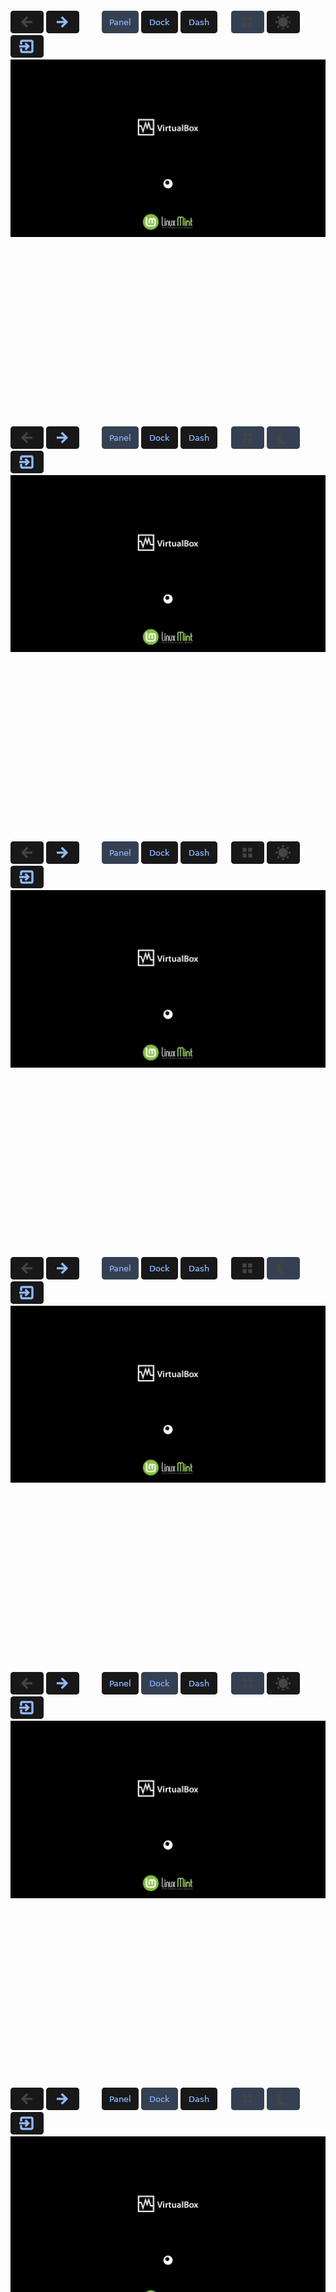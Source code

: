 <br><br><br><br><br><br><br><br><br><br><br><br><br><br><br><br>

<span id="1wsl">
  <a href="https://github.com/pl453s/linux-mint-gnome/blob/main/tour/test.md#1wsl"><img src="../btn/button_back_inactive.png"></a>
  <a href="https://github.com/pl453s/linux-mint-gnome/blob/main/tour/test.md#2wsl"><img src="../btn/button_next.png"></a>
  &emsp;&emsp;
  <a href="https://github.com/pl453s/linux-mint-gnome/blob/main/tour/test.md#1wsl"><img src="../btn/button_panel_on.png"></a>
  <a href="https://github.com/pl453s/linux-mint-gnome/blob/main/tour/test.md#1wsl"><img src="../btn/button_dock_off.png"></a>
  <a href="https://github.com/pl453s/linux-mint-gnome/blob/main/tour/test.md#1wsl"><img src="../btn/button_dash_off.png"></a>
  &emsp;
  <a href="https://github.com/pl453s/linux-mint-gnome/blob/main/tour/test.md#1wsl"><img src="../btn/button_icons_on_inactive.png"></a>
  <a href="https://github.com/pl453s/linux-mint-gnome/blob/main/tour/test.md#1wsl"><img src="../btn/button_dark_off_inactive.png"></a>
  &emsp;&emsp;
  <a href="https://github.com/pl453s/linux-mint-gnome"><img src="../btn/button_exit.png"></a>
  <img src="../img/1.png">
</span>

<br><br><br><br><br><br><br><br><br><br><br><br><br><br><br><br>

<span id="1wsd">
  <a href="https://github.com/pl453s/linux-mint-gnome/blob/main/tour/test.md#1wsd"><img src="../btn/button_back_inactive.png"></a>
  <a href="https://github.com/pl453s/linux-mint-gnome/blob/main/tour/test.md#2wsd"><img src="../btn/button_next.png"></a>
  &emsp;&emsp;
  <a href="https://github.com/pl453s/linux-mint-gnome/blob/main/tour/test.md#1wsd"><img src="../btn/button_panel_on.png"></a>
  <a href="https://github.com/pl453s/linux-mint-gnome/blob/main/tour/test.md#1wsd"><img src="../btn/button_dock_off.png"></a>
  <a href="https://github.com/pl453s/linux-mint-gnome/blob/main/tour/test.md#1wsd"><img src="../btn/button_dash_off.png"></a>
  &emsp;
  <a href="https://github.com/pl453s/linux-mint-gnome/blob/main/tour/test.md#1wsd"><img src="../btn/button_icons_on_inactive.png"></a>
  <a href="https://github.com/pl453s/linux-mint-gnome/blob/main/tour/test.md#1wsd"><img src="../btn/button_dark_on_inactive.png"></a>
  &emsp;&emsp;
  <a href="https://github.com/pl453s/linux-mint-gnome"><img src="../btn/button_exit.png"></a>
  <img src="../img/1.png">
</span>

<br><br><br><br><br><br><br><br><br><br><br><br><br><br><br><br>

<span id="1whl">
  <a href="https://github.com/pl453s/linux-mint-gnome/blob/main/tour/test.md#1whl"><img src="../btn/button_back_inactive.png"></a>
  <a href="https://github.com/pl453s/linux-mint-gnome/blob/main/tour/test.md#2whl"><img src="../btn/button_next.png"></a>
  &emsp;&emsp;
  <a href="https://github.com/pl453s/linux-mint-gnome/blob/main/tour/test.md#1whl"><img src="../btn/button_panel_on.png"></a>
  <a href="https://github.com/pl453s/linux-mint-gnome/blob/main/tour/test.md#1whl"><img src="../btn/button_dock_off.png"></a>
  <a href="https://github.com/pl453s/linux-mint-gnome/blob/main/tour/test.md#1whl"><img src="../btn/button_dash_off.png"></a>
  &emsp;
  <a href="https://github.com/pl453s/linux-mint-gnome/blob/main/tour/test.md#1whl"><img src="../btn/button_icons_off_inactive.png"></a>
  <a href="https://github.com/pl453s/linux-mint-gnome/blob/main/tour/test.md#1whl"><img src="../btn/button_dark_off_inactive.png"></a>
  &emsp;&emsp;
  <a href="https://github.com/pl453s/linux-mint-gnome"><img src="../btn/button_exit.png"></a>
  <img src="../img/1.png">
</span>

<br><br><br><br><br><br><br><br><br><br><br><br><br><br><br><br>

<span id="1whd">
  <a href="https://github.com/pl453s/linux-mint-gnome/blob/main/tour/test.md#1whd"><img src="../btn/button_back_inactive.png"></a>
  <a href="https://github.com/pl453s/linux-mint-gnome/blob/main/tour/test.md#2whd"><img src="../btn/button_next.png"></a>
  &emsp;&emsp;
  <a href="https://github.com/pl453s/linux-mint-gnome/blob/main/tour/test.md#1whd"><img src="../btn/button_panel_on.png"></a>
  <a href="https://github.com/pl453s/linux-mint-gnome/blob/main/tour/test.md#1whd"><img src="../btn/button_dock_off.png"></a>
  <a href="https://github.com/pl453s/linux-mint-gnome/blob/main/tour/test.md#1whd"><img src="../btn/button_dash_off.png"></a>
  &emsp;
  <a href="https://github.com/pl453s/linux-mint-gnome/blob/main/tour/test.md#1whd"><img src="../btn/button_icons_off_inactive.png"></a>
  <a href="https://github.com/pl453s/linux-mint-gnome/blob/main/tour/test.md#1whd"><img src="../btn/button_dark_on_inactive.png"></a>
  &emsp;&emsp;
  <a href="https://github.com/pl453s/linux-mint-gnome"><img src="../btn/button_exit.png"></a>
  <img src="../img/1.png">
</span>

<br><br><br><br><br><br><br><br><br><br><br><br><br><br><br><br>

<span id="1msl">
  <a href="https://github.com/pl453s/linux-mint-gnome/blob/main/tour/test.md#1msl"><img src="../btn/button_back_inactive.png"></a>
  <a href="https://github.com/pl453s/linux-mint-gnome/blob/main/tour/test.md#2msl"><img src="../btn/button_next.png"></a>
  &emsp;&emsp;
  <a href="https://github.com/pl453s/linux-mint-gnome/blob/main/tour/test.md#1msl"><img src="../btn/button_panel_off.png"></a>
  <a href="https://github.com/pl453s/linux-mint-gnome/blob/main/tour/test.md#1msl"><img src="../btn/button_dock_on.png"></a>
  <a href="https://github.com/pl453s/linux-mint-gnome/blob/main/tour/test.md#1msl"><img src="../btn/button_dash_off.png"></a>
  &emsp;
  <a href="https://github.com/pl453s/linux-mint-gnome/blob/main/tour/test.md#1msl"><img src="../btn/button_icons_on_inactive.png"></a>
  <a href="https://github.com/pl453s/linux-mint-gnome/blob/main/tour/test.md#1msl"><img src="../btn/button_dark_off_inactive.png"></a>
  &emsp;&emsp;
  <a href="https://github.com/pl453s/linux-mint-gnome"><img src="../btn/button_exit.png"></a>
  <img src="../img/1.png">
</span>

<br><br><br><br><br><br><br><br><br><br><br><br><br><br><br><br>

<span id="1msd">
  <a href="https://github.com/pl453s/linux-mint-gnome/blob/main/tour/test.md#1msd"><img src="../btn/button_back_inactive.png"></a>
  <a href="https://github.com/pl453s/linux-mint-gnome/blob/main/tour/test.md#2msd"><img src="../btn/button_next.png"></a>
  &emsp;&emsp;
  <a href="https://github.com/pl453s/linux-mint-gnome/blob/main/tour/test.md#1msd"><img src="../btn/button_panel_off.png"></a>
  <a href="https://github.com/pl453s/linux-mint-gnome/blob/main/tour/test.md#1msd"><img src="../btn/button_dock_on.png"></a>
  <a href="https://github.com/pl453s/linux-mint-gnome/blob/main/tour/test.md#1msd"><img src="../btn/button_dash_off.png"></a>
  &emsp;
  <a href="https://github.com/pl453s/linux-mint-gnome/blob/main/tour/test.md#1msd"><img src="../btn/button_icons_on_inactive.png"></a>
  <a href="https://github.com/pl453s/linux-mint-gnome/blob/main/tour/test.md#1msd"><img src="../btn/button_dark_on_inactive.png"></a>
  &emsp;&emsp;
  <a href="https://github.com/pl453s/linux-mint-gnome"><img src="../btn/button_exit.png"></a>
  <img src="../img/1.png">
</span>

<br><br><br><br><br><br><br><br><br><br><br><br><br><br><br><br>

<span id="1mhl">
  <a href="https://github.com/pl453s/linux-mint-gnome/blob/main/tour/test.md#1mhl"><img src="../btn/button_back_inactive.png"></a>
  <a href="https://github.com/pl453s/linux-mint-gnome/blob/main/tour/test.md#2mhl"><img src="../btn/button_next.png"></a>
  &emsp;&emsp;
  <a href="https://github.com/pl453s/linux-mint-gnome/blob/main/tour/test.md#1mhl"><img src="../btn/button_panel_off.png"></a>
  <a href="https://github.com/pl453s/linux-mint-gnome/blob/main/tour/test.md#1mhl"><img src="../btn/button_dock_on.png"></a>
  <a href="https://github.com/pl453s/linux-mint-gnome/blob/main/tour/test.md#1mhl"><img src="../btn/button_dash_off.png"></a>
  &emsp;
  <a href="https://github.com/pl453s/linux-mint-gnome/blob/main/tour/test.md#1mhl"><img src="../btn/button_icons_off_inactive.png"></a>
  <a href="https://github.com/pl453s/linux-mint-gnome/blob/main/tour/test.md#1mhl"><img src="../btn/button_dark_off_inactive.png"></a>
  &emsp;&emsp;
  <a href="https://github.com/pl453s/linux-mint-gnome"><img src="../btn/button_exit.png"></a>
  <img src="../img/1.png">
</span>

<br><br><br><br><br><br><br><br><br><br><br><br><br><br><br><br>

<span id="1mhd">
  <a href="https://github.com/pl453s/linux-mint-gnome/blob/main/tour/test.md#1mhd"><img src="../btn/button_back_inactive.png"></a>
  <a href="https://github.com/pl453s/linux-mint-gnome/blob/main/tour/test.md#2mhd"><img src="../btn/button_next.png"></a>
  &emsp;&emsp;
  <a href="https://github.com/pl453s/linux-mint-gnome/blob/main/tour/test.md#1mhd"><img src="../btn/button_panel_off.png"></a>
  <a href="https://github.com/pl453s/linux-mint-gnome/blob/main/tour/test.md#1mhd"><img src="../btn/button_dock_on.png"></a>
  <a href="https://github.com/pl453s/linux-mint-gnome/blob/main/tour/test.md#1mhd"><img src="../btn/button_dash_off.png"></a>
  &emsp;
  <a href="https://github.com/pl453s/linux-mint-gnome/blob/main/tour/test.md#1mhd"><img src="../btn/button_icons_off_inactive.png"></a>
  <a href="https://github.com/pl453s/linux-mint-gnome/blob/main/tour/test.md#1mhd"><img src="../btn/button_dark_on_inactive.png"></a>
  &emsp;&emsp;
  <a href="https://github.com/pl453s/linux-mint-gnome"><img src="../btn/button_exit.png"></a>
  <img src="../img/1.png">
</span>

<br><br><br><br><br><br><br><br><br><br><br><br><br><br><br><br>

<span id="1gsl">
  <a href="https://github.com/pl453s/linux-mint-gnome/blob/main/tour/test.md#1gsl"><img src="../btn/button_back_inactive.png"></a>
  <a href="https://github.com/pl453s/linux-mint-gnome/blob/main/tour/test.md#2gsl"><img src="../btn/button_next.png"></a>
  &emsp;&emsp;
  <a href="https://github.com/pl453s/linux-mint-gnome/blob/main/tour/test.md#1gsl"><img src="../btn/button_panel_off.png"></a>
  <a href="https://github.com/pl453s/linux-mint-gnome/blob/main/tour/test.md#1gsl"><img src="../btn/button_dock_off.png"></a>
  <a href="https://github.com/pl453s/linux-mint-gnome/blob/main/tour/test.md#1gsl"><img src="../btn/button_dash_on.png"></a>
  &emsp;
  <a href="https://github.com/pl453s/linux-mint-gnome/blob/main/tour/test.md#1gsl"><img src="../btn/button_icons_on_inactive.png"></a>
  <a href="https://github.com/pl453s/linux-mint-gnome/blob/main/tour/test.md#1gsl"><img src="../btn/button_dark_off_inactive.png"></a>
  &emsp;&emsp;
  <a href="https://github.com/pl453s/linux-mint-gnome"><img src="../btn/button_exit.png"></a>
  <img src="../img/1.png">
</span>

<br><br><br><br><br><br><br><br><br><br><br><br><br><br><br><br>

<span id="1gsd">
  <a href="https://github.com/pl453s/linux-mint-gnome/blob/main/tour/test.md#1gsd"><img src="../btn/button_back_inactive.png"></a>
  <a href="https://github.com/pl453s/linux-mint-gnome/blob/main/tour/test.md#2gsd"><img src="../btn/button_next.png"></a>
  &emsp;&emsp;
  <a href="https://github.com/pl453s/linux-mint-gnome/blob/main/tour/test.md#1gsd"><img src="../btn/button_panel_off.png"></a>
  <a href="https://github.com/pl453s/linux-mint-gnome/blob/main/tour/test.md#1gsd"><img src="../btn/button_dock_off.png"></a>
  <a href="https://github.com/pl453s/linux-mint-gnome/blob/main/tour/test.md#1gsd"><img src="../btn/button_dash_on.png"></a>
  &emsp;
  <a href="https://github.com/pl453s/linux-mint-gnome/blob/main/tour/test.md#1gsd"><img src="../btn/button_icons_on_inactive.png"></a>
  <a href="https://github.com/pl453s/linux-mint-gnome/blob/main/tour/test.md#1gsd"><img src="../btn/button_dark_on_inactive.png"></a>
  &emsp;&emsp;
  <a href="https://github.com/pl453s/linux-mint-gnome"><img src="../btn/button_exit.png"></a>
  <img src="../img/1.png">
</span>

<br><br><br><br><br><br><br><br><br><br><br><br><br><br><br><br>

<span id="1ghl">
  <a href="https://github.com/pl453s/linux-mint-gnome/blob/main/tour/test.md#1ghl"><img src="../btn/button_back_inactive.png"></a>
  <a href="https://github.com/pl453s/linux-mint-gnome/blob/main/tour/test.md#2ghl"><img src="../btn/button_next.png"></a>
  &emsp;&emsp;
  <a href="https://github.com/pl453s/linux-mint-gnome/blob/main/tour/test.md#1ghl"><img src="../btn/button_panel_off.png"></a>
  <a href="https://github.com/pl453s/linux-mint-gnome/blob/main/tour/test.md#1ghl"><img src="../btn/button_dock_off.png"></a>
  <a href="https://github.com/pl453s/linux-mint-gnome/blob/main/tour/test.md#1ghl"><img src="../btn/button_dash_on.png"></a>
  &emsp;
  <a href="https://github.com/pl453s/linux-mint-gnome/blob/main/tour/test.md#1ghl"><img src="../btn/button_icons_off_inactive.png"></a>
  <a href="https://github.com/pl453s/linux-mint-gnome/blob/main/tour/test.md#1ghl"><img src="../btn/button_dark_off_inactive.png"></a>
  &emsp;&emsp;
  <a href="https://github.com/pl453s/linux-mint-gnome"><img src="../btn/button_exit.png"></a>
  <img src="../img/1.png">
</span>

<br><br><br><br><br><br><br><br><br><br><br><br><br><br><br><br>

<span id="1ghd">
  <a href="https://github.com/pl453s/linux-mint-gnome/blob/main/tour/test.md#1ghd"><img src="../btn/button_back_inactive.png"></a>
  <a href="https://github.com/pl453s/linux-mint-gnome/blob/main/tour/test.md#2ghd"><img src="../btn/button_next.png"></a>
  &emsp;&emsp;
  <a href="https://github.com/pl453s/linux-mint-gnome/blob/main/tour/test.md#1ghd"><img src="../btn/button_panel_off.png"></a>
  <a href="https://github.com/pl453s/linux-mint-gnome/blob/main/tour/test.md#1ghd"><img src="../btn/button_dock_off.png"></a>
  <a href="https://github.com/pl453s/linux-mint-gnome/blob/main/tour/test.md#1ghd"><img src="../btn/button_dash_on.png"></a>
  &emsp;
  <a href="https://github.com/pl453s/linux-mint-gnome/blob/main/tour/test.md#1ghd"><img src="../btn/button_icons_off_inactive.png"></a>
  <a href="https://github.com/pl453s/linux-mint-gnome/blob/main/tour/test.md#1ghd"><img src="../btn/button_dark_on_inactive.png"></a>
  &emsp;&emsp;
  <a href="https://github.com/pl453s/linux-mint-gnome"><img src="../btn/button_exit.png"></a>
  <img src="../img/1.png">
</span>

<br><br><br><br><br><br><br><br><br><br><br><br><br><br><br><br>

<span id="2wsl">
  <a href="https://github.com/pl453s/linux-mint-gnome/blob/main/tour/test.md#1wsl"><img src="../btn/button_back.png"></a>
  <a href="https://github.com/pl453s/linux-mint-gnome/blob/main/tour/test.md#3wsl"><img src="../btn/button_next.png"></a>
  &emsp;&emsp;
  <a href="https://github.com/pl453s/linux-mint-gnome/blob/main/tour/test.md#2wsl"><img src="../btn/button_panel_on.png"></a>
  <a href="https://github.com/pl453s/linux-mint-gnome/blob/main/tour/test.md#2wsl"><img src="../btn/button_dock_off.png"></a>
  <a href="https://github.com/pl453s/linux-mint-gnome/blob/main/tour/test.md#2wsl"><img src="../btn/button_dash_off.png"></a>
  &emsp;
  <a href="https://github.com/pl453s/linux-mint-gnome/blob/main/tour/test.md#2wsl"><img src="../btn/button_icons_on_inactive.png"></a>
  <a href="https://github.com/pl453s/linux-mint-gnome/blob/main/tour/test.md#2wsl"><img src="../btn/button_dark_off_inactive.png"></a>
  &emsp;&emsp;
  <a href="https://github.com/pl453s/linux-mint-gnome"><img src="../btn/button_exit.png"></a>
  <img src="../img/2.png">
</span>

<br><br><br><br><br><br><br><br><br><br><br><br><br><br><br><br>

<span id="2wsd">
  <a href="https://github.com/pl453s/linux-mint-gnome/blob/main/tour/test.md#1wsd"><img src="../btn/button_back.png"></a>
  <a href="https://github.com/pl453s/linux-mint-gnome/blob/main/tour/test.md#3wsd"><img src="../btn/button_next.png"></a>
  &emsp;&emsp;
  <a href="https://github.com/pl453s/linux-mint-gnome/blob/main/tour/test.md#2wsd"><img src="../btn/button_panel_on.png"></a>
  <a href="https://github.com/pl453s/linux-mint-gnome/blob/main/tour/test.md#2wsd"><img src="../btn/button_dock_off.png"></a>
  <a href="https://github.com/pl453s/linux-mint-gnome/blob/main/tour/test.md#2wsd"><img src="../btn/button_dash_off.png"></a>
  &emsp;
  <a href="https://github.com/pl453s/linux-mint-gnome/blob/main/tour/test.md#2wsd"><img src="../btn/button_icons_on_inactive.png"></a>
  <a href="https://github.com/pl453s/linux-mint-gnome/blob/main/tour/test.md#2wsd"><img src="../btn/button_dark_on_inactive.png"></a>
  &emsp;&emsp;
  <a href="https://github.com/pl453s/linux-mint-gnome"><img src="../btn/button_exit.png"></a>
  <img src="../img/2.png">
</span>

<br><br><br><br><br><br><br><br><br><br><br><br><br><br><br><br>

<span id="2whl">
  <a href="https://github.com/pl453s/linux-mint-gnome/blob/main/tour/test.md#1whl"><img src="../btn/button_back.png"></a>
  <a href="https://github.com/pl453s/linux-mint-gnome/blob/main/tour/test.md#3whl"><img src="../btn/button_next.png"></a>
  &emsp;&emsp;
  <a href="https://github.com/pl453s/linux-mint-gnome/blob/main/tour/test.md#2whl"><img src="../btn/button_panel_on.png"></a>
  <a href="https://github.com/pl453s/linux-mint-gnome/blob/main/tour/test.md#2whl"><img src="../btn/button_dock_off.png"></a>
  <a href="https://github.com/pl453s/linux-mint-gnome/blob/main/tour/test.md#2whl"><img src="../btn/button_dash_off.png"></a>
  &emsp;
  <a href="https://github.com/pl453s/linux-mint-gnome/blob/main/tour/test.md#2whl"><img src="../btn/button_icons_off_inactive.png"></a>
  <a href="https://github.com/pl453s/linux-mint-gnome/blob/main/tour/test.md#2whl"><img src="../btn/button_dark_off_inactive.png"></a>
  &emsp;&emsp;
  <a href="https://github.com/pl453s/linux-mint-gnome"><img src="../btn/button_exit.png"></a>
  <img src="../img/2.png">
</span>

<br><br><br><br><br><br><br><br><br><br><br><br><br><br><br><br>

<span id="2whd">
  <a href="https://github.com/pl453s/linux-mint-gnome/blob/main/tour/test.md#1whd"><img src="../btn/button_back.png"></a>
  <a href="https://github.com/pl453s/linux-mint-gnome/blob/main/tour/test.md#3whd"><img src="../btn/button_next.png"></a>
  &emsp;&emsp;
  <a href="https://github.com/pl453s/linux-mint-gnome/blob/main/tour/test.md#2whd"><img src="../btn/button_panel_on.png"></a>
  <a href="https://github.com/pl453s/linux-mint-gnome/blob/main/tour/test.md#2whd"><img src="../btn/button_dock_off.png"></a>
  <a href="https://github.com/pl453s/linux-mint-gnome/blob/main/tour/test.md#2whd"><img src="../btn/button_dash_off.png"></a>
  &emsp;
  <a href="https://github.com/pl453s/linux-mint-gnome/blob/main/tour/test.md#2whd"><img src="../btn/button_icons_off_inactive.png"></a>
  <a href="https://github.com/pl453s/linux-mint-gnome/blob/main/tour/test.md#2whd"><img src="../btn/button_dark_on_inactive.png"></a>
  &emsp;&emsp;
  <a href="https://github.com/pl453s/linux-mint-gnome"><img src="../btn/button_exit.png"></a>
  <img src="../img/2.png">
</span>

<br><br><br><br><br><br><br><br><br><br><br><br><br><br><br><br>

<span id="2msl">
  <a href="https://github.com/pl453s/linux-mint-gnome/blob/main/tour/test.md#1msl"><img src="../btn/button_back.png"></a>
  <a href="https://github.com/pl453s/linux-mint-gnome/blob/main/tour/test.md#3msl"><img src="../btn/button_next.png"></a>
  &emsp;&emsp;
  <a href="https://github.com/pl453s/linux-mint-gnome/blob/main/tour/test.md#2msl"><img src="../btn/button_panel_off.png"></a>
  <a href="https://github.com/pl453s/linux-mint-gnome/blob/main/tour/test.md#2msl"><img src="../btn/button_dock_on.png"></a>
  <a href="https://github.com/pl453s/linux-mint-gnome/blob/main/tour/test.md#2msl"><img src="../btn/button_dash_off.png"></a>
  &emsp;
  <a href="https://github.com/pl453s/linux-mint-gnome/blob/main/tour/test.md#2msl"><img src="../btn/button_icons_on_inactive.png"></a>
  <a href="https://github.com/pl453s/linux-mint-gnome/blob/main/tour/test.md#2msl"><img src="../btn/button_dark_off_inactive.png"></a>
  &emsp;&emsp;
  <a href="https://github.com/pl453s/linux-mint-gnome"><img src="../btn/button_exit.png"></a>
  <img src="../img/2.png">
</span>

<br><br><br><br><br><br><br><br><br><br><br><br><br><br><br><br>

<span id="2msd">
  <a href="https://github.com/pl453s/linux-mint-gnome/blob/main/tour/test.md#1msd"><img src="../btn/button_back.png"></a>
  <a href="https://github.com/pl453s/linux-mint-gnome/blob/main/tour/test.md#3msd"><img src="../btn/button_next.png"></a>
  &emsp;&emsp;
  <a href="https://github.com/pl453s/linux-mint-gnome/blob/main/tour/test.md#2msd"><img src="../btn/button_panel_off.png"></a>
  <a href="https://github.com/pl453s/linux-mint-gnome/blob/main/tour/test.md#2msd"><img src="../btn/button_dock_on.png"></a>
  <a href="https://github.com/pl453s/linux-mint-gnome/blob/main/tour/test.md#2msd"><img src="../btn/button_dash_off.png"></a>
  &emsp;
  <a href="https://github.com/pl453s/linux-mint-gnome/blob/main/tour/test.md#2msd"><img src="../btn/button_icons_on_inactive.png"></a>
  <a href="https://github.com/pl453s/linux-mint-gnome/blob/main/tour/test.md#2msd"><img src="../btn/button_dark_on_inactive.png"></a>
  &emsp;&emsp;
  <a href="https://github.com/pl453s/linux-mint-gnome"><img src="../btn/button_exit.png"></a>
  <img src="../img/2.png">
</span>

<br><br><br><br><br><br><br><br><br><br><br><br><br><br><br><br>

<span id="2mhl">
  <a href="https://github.com/pl453s/linux-mint-gnome/blob/main/tour/test.md#1mhl"><img src="../btn/button_back.png"></a>
  <a href="https://github.com/pl453s/linux-mint-gnome/blob/main/tour/test.md#3mhl"><img src="../btn/button_next.png"></a>
  &emsp;&emsp;
  <a href="https://github.com/pl453s/linux-mint-gnome/blob/main/tour/test.md#2mhl"><img src="../btn/button_panel_off.png"></a>
  <a href="https://github.com/pl453s/linux-mint-gnome/blob/main/tour/test.md#2mhl"><img src="../btn/button_dock_on.png"></a>
  <a href="https://github.com/pl453s/linux-mint-gnome/blob/main/tour/test.md#2mhl"><img src="../btn/button_dash_off.png"></a>
  &emsp;
  <a href="https://github.com/pl453s/linux-mint-gnome/blob/main/tour/test.md#2mhl"><img src="../btn/button_icons_off_inactive.png"></a>
  <a href="https://github.com/pl453s/linux-mint-gnome/blob/main/tour/test.md#2mhl"><img src="../btn/button_dark_off_inactive.png"></a>
  &emsp;&emsp;
  <a href="https://github.com/pl453s/linux-mint-gnome"><img src="../btn/button_exit.png"></a>
  <img src="../img/2.png">
</span>

<br><br><br><br><br><br><br><br><br><br><br><br><br><br><br><br>

<span id="2mhd">
  <a href="https://github.com/pl453s/linux-mint-gnome/blob/main/tour/test.md#1mhd"><img src="../btn/button_back.png"></a>
  <a href="https://github.com/pl453s/linux-mint-gnome/blob/main/tour/test.md#3mhd"><img src="../btn/button_next.png"></a>
  &emsp;&emsp;
  <a href="https://github.com/pl453s/linux-mint-gnome/blob/main/tour/test.md#2mhd"><img src="../btn/button_panel_off.png"></a>
  <a href="https://github.com/pl453s/linux-mint-gnome/blob/main/tour/test.md#2mhd"><img src="../btn/button_dock_on.png"></a>
  <a href="https://github.com/pl453s/linux-mint-gnome/blob/main/tour/test.md#2mhd"><img src="../btn/button_dash_off.png"></a>
  &emsp;
  <a href="https://github.com/pl453s/linux-mint-gnome/blob/main/tour/test.md#2mhd"><img src="../btn/button_icons_off_inactive.png"></a>
  <a href="https://github.com/pl453s/linux-mint-gnome/blob/main/tour/test.md#2mhd"><img src="../btn/button_dark_on_inactive.png"></a>
  &emsp;&emsp;
  <a href="https://github.com/pl453s/linux-mint-gnome"><img src="../btn/button_exit.png"></a>
  <img src="../img/2.png">
</span>

<br><br><br><br><br><br><br><br><br><br><br><br><br><br><br><br>

<span id="2gsl">
  <a href="https://github.com/pl453s/linux-mint-gnome/blob/main/tour/test.md#1gsl"><img src="../btn/button_back.png"></a>
  <a href="https://github.com/pl453s/linux-mint-gnome/blob/main/tour/test.md#3gsl"><img src="../btn/button_next.png"></a>
  &emsp;&emsp;
  <a href="https://github.com/pl453s/linux-mint-gnome/blob/main/tour/test.md#2gsl"><img src="../btn/button_panel_off.png"></a>
  <a href="https://github.com/pl453s/linux-mint-gnome/blob/main/tour/test.md#2gsl"><img src="../btn/button_dock_off.png"></a>
  <a href="https://github.com/pl453s/linux-mint-gnome/blob/main/tour/test.md#2gsl"><img src="../btn/button_dash_on.png"></a>
  &emsp;
  <a href="https://github.com/pl453s/linux-mint-gnome/blob/main/tour/test.md#2gsl"><img src="../btn/button_icons_on_inactive.png"></a>
  <a href="https://github.com/pl453s/linux-mint-gnome/blob/main/tour/test.md#2gsl"><img src="../btn/button_dark_off_inactive.png"></a>
  &emsp;&emsp;
  <a href="https://github.com/pl453s/linux-mint-gnome"><img src="../btn/button_exit.png"></a>
  <img src="../img/2.png">
</span>

<br><br><br><br><br><br><br><br><br><br><br><br><br><br><br><br>

<span id="2gsd">
  <a href="https://github.com/pl453s/linux-mint-gnome/blob/main/tour/test.md#1gsd"><img src="../btn/button_back.png"></a>
  <a href="https://github.com/pl453s/linux-mint-gnome/blob/main/tour/test.md#3gsd"><img src="../btn/button_next.png"></a>
  &emsp;&emsp;
  <a href="https://github.com/pl453s/linux-mint-gnome/blob/main/tour/test.md#2gsd"><img src="../btn/button_panel_off.png"></a>
  <a href="https://github.com/pl453s/linux-mint-gnome/blob/main/tour/test.md#2gsd"><img src="../btn/button_dock_off.png"></a>
  <a href="https://github.com/pl453s/linux-mint-gnome/blob/main/tour/test.md#2gsd"><img src="../btn/button_dash_on.png"></a>
  &emsp;
  <a href="https://github.com/pl453s/linux-mint-gnome/blob/main/tour/test.md#2gsd"><img src="../btn/button_icons_on_inactive.png"></a>
  <a href="https://github.com/pl453s/linux-mint-gnome/blob/main/tour/test.md#2gsd"><img src="../btn/button_dark_on_inactive.png"></a>
  &emsp;&emsp;
  <a href="https://github.com/pl453s/linux-mint-gnome"><img src="../btn/button_exit.png"></a>
  <img src="../img/2.png">
</span>

<br><br><br><br><br><br><br><br><br><br><br><br><br><br><br><br>

<span id="2ghl">
  <a href="https://github.com/pl453s/linux-mint-gnome/blob/main/tour/test.md#1ghl"><img src="../btn/button_back.png"></a>
  <a href="https://github.com/pl453s/linux-mint-gnome/blob/main/tour/test.md#3ghl"><img src="../btn/button_next.png"></a>
  &emsp;&emsp;
  <a href="https://github.com/pl453s/linux-mint-gnome/blob/main/tour/test.md#2ghl"><img src="../btn/button_panel_off.png"></a>
  <a href="https://github.com/pl453s/linux-mint-gnome/blob/main/tour/test.md#2ghl"><img src="../btn/button_dock_off.png"></a>
  <a href="https://github.com/pl453s/linux-mint-gnome/blob/main/tour/test.md#2ghl"><img src="../btn/button_dash_on.png"></a>
  &emsp;
  <a href="https://github.com/pl453s/linux-mint-gnome/blob/main/tour/test.md#2ghl"><img src="../btn/button_icons_off_inactive.png"></a>
  <a href="https://github.com/pl453s/linux-mint-gnome/blob/main/tour/test.md#2ghl"><img src="../btn/button_dark_off_inactive.png"></a>
  &emsp;&emsp;
  <a href="https://github.com/pl453s/linux-mint-gnome"><img src="../btn/button_exit.png"></a>
  <img src="../img/2.png">
</span>

<br><br><br><br><br><br><br><br><br><br><br><br><br><br><br><br>

<span id="2ghd">
  <a href="https://github.com/pl453s/linux-mint-gnome/blob/main/tour/test.md#1ghd"><img src="../btn/button_back.png"></a>
  <a href="https://github.com/pl453s/linux-mint-gnome/blob/main/tour/test.md#3ghd"><img src="../btn/button_next.png"></a>
  &emsp;&emsp;
  <a href="https://github.com/pl453s/linux-mint-gnome/blob/main/tour/test.md#2ghd"><img src="../btn/button_panel_off.png"></a>
  <a href="https://github.com/pl453s/linux-mint-gnome/blob/main/tour/test.md#2ghd"><img src="../btn/button_dock_off.png"></a>
  <a href="https://github.com/pl453s/linux-mint-gnome/blob/main/tour/test.md#2ghd"><img src="../btn/button_dash_on.png"></a>
  &emsp;
  <a href="https://github.com/pl453s/linux-mint-gnome/blob/main/tour/test.md#2ghd"><img src="../btn/button_icons_off_inactive.png"></a>
  <a href="https://github.com/pl453s/linux-mint-gnome/blob/main/tour/test.md#2ghd"><img src="../btn/button_dark_on_inactive.png"></a>
  &emsp;&emsp;
  <a href="https://github.com/pl453s/linux-mint-gnome"><img src="../btn/button_exit.png"></a>
  <img src="../img/2.png">
</span>

<br><br><br><br><br><br><br><br><br><br><br><br><br><br><br><br>

<span id="3wsl">
  <a href="https://github.com/pl453s/linux-mint-gnome/blob/main/tour/test.md#2wsl"><img src="../btn/button_back.png"></a>
  <a href="https://github.com/pl453s/linux-mint-gnome/blob/main/tour/test.md#4wsl"><img src="../btn/button_next.png"></a>
  &emsp;&emsp;
  <a href="https://github.com/pl453s/linux-mint-gnome/blob/main/tour/test.md#3wsl"><img src="../btn/button_panel_on.png"></a>
  <a href="https://github.com/pl453s/linux-mint-gnome/blob/main/tour/test.md#3msl"><img src="../btn/button_dock_off.png"></a>
  <a href="https://github.com/pl453s/linux-mint-gnome/blob/main/tour/test.md#3gsl"><img src="../btn/button_dash_off.png"></a>
  &emsp;
  <a href="https://github.com/pl453s/linux-mint-gnome/blob/main/tour/test.md#3whl"><img src="../btn/button_icons_on.png"></a>
  <a href="https://github.com/pl453s/linux-mint-gnome/blob/main/tour/test.md#3wsd"><img src="../btn/button_dark_off.png"></a>
  &emsp;&emsp;
  <a href="https://github.com/pl453s/linux-mint-gnome"><img src="../btn/button_exit.png"></a>
  <img src="../img/3_wsl.png">
</span>

<br><br><br><br><br><br><br><br><br><br><br><br><br><br><br><br>

<span id="3wsd">
  <a href="https://github.com/pl453s/linux-mint-gnome/blob/main/tour/test.md#2wsd"><img src="../btn/button_back.png"></a>
  <a href="https://github.com/pl453s/linux-mint-gnome/blob/main/tour/test.md#4wsd"><img src="../btn/button_next.png"></a>
  &emsp;&emsp;
  <a href="https://github.com/pl453s/linux-mint-gnome/blob/main/tour/test.md#3wsd"><img src="../btn/button_panel_on.png"></a>
  <a href="https://github.com/pl453s/linux-mint-gnome/blob/main/tour/test.md#3msd"><img src="../btn/button_dock_off.png"></a>
  <a href="https://github.com/pl453s/linux-mint-gnome/blob/main/tour/test.md#3gsd"><img src="../btn/button_dash_off.png"></a>
  &emsp;
  <a href="https://github.com/pl453s/linux-mint-gnome/blob/main/tour/test.md#3whd"><img src="../btn/button_icons_on.png"></a>
  <a href="https://github.com/pl453s/linux-mint-gnome/blob/main/tour/test.md#3wsl"><img src="../btn/button_dark_on.png"></a>
  &emsp;&emsp;
  <a href="https://github.com/pl453s/linux-mint-gnome"><img src="../btn/button_exit.png"></a>
  <img src="../img/3_wsd.png">
</span>

<br><br><br><br><br><br><br><br><br><br><br><br><br><br><br><br>

<span id="3whl">
  <a href="https://github.com/pl453s/linux-mint-gnome/blob/main/tour/test.md#2whl"><img src="../btn/button_back.png"></a>
  <a href="https://github.com/pl453s/linux-mint-gnome/blob/main/tour/test.md#4whl"><img src="../btn/button_next.png"></a>
  &emsp;&emsp;
  <a href="https://github.com/pl453s/linux-mint-gnome/blob/main/tour/test.md#3whl"><img src="../btn/button_panel_on.png"></a>
  <a href="https://github.com/pl453s/linux-mint-gnome/blob/main/tour/test.md#3mhl"><img src="../btn/button_dock_off.png"></a>
  <a href="https://github.com/pl453s/linux-mint-gnome/blob/main/tour/test.md#3ghl"><img src="../btn/button_dash_off.png"></a>
  &emsp;
  <a href="https://github.com/pl453s/linux-mint-gnome/blob/main/tour/test.md#3wsl"><img src="../btn/button_icons_off.png"></a>
  <a href="https://github.com/pl453s/linux-mint-gnome/blob/main/tour/test.md#3whd"><img src="../btn/button_dark_off.png"></a>
  &emsp;&emsp;
  <a href="https://github.com/pl453s/linux-mint-gnome"><img src="../btn/button_exit.png"></a>
  <img src="../img/3_whl.png">
</span>

<br><br><br><br><br><br><br><br><br><br><br><br><br><br><br><br>

<span id="3whd">
  <a href="https://github.com/pl453s/linux-mint-gnome/blob/main/tour/test.md#2whd"><img src="../btn/button_back.png"></a>
  <a href="https://github.com/pl453s/linux-mint-gnome/blob/main/tour/test.md#4whd"><img src="../btn/button_next.png"></a>
  &emsp;&emsp;
  <a href="https://github.com/pl453s/linux-mint-gnome/blob/main/tour/test.md#3whd"><img src="../btn/button_panel_on.png"></a>
  <a href="https://github.com/pl453s/linux-mint-gnome/blob/main/tour/test.md#3mhd"><img src="../btn/button_dock_off.png"></a>
  <a href="https://github.com/pl453s/linux-mint-gnome/blob/main/tour/test.md#3ghd"><img src="../btn/button_dash_off.png"></a>
  &emsp;
  <a href="https://github.com/pl453s/linux-mint-gnome/blob/main/tour/test.md#3wsd"><img src="../btn/button_icons_off.png"></a>
  <a href="https://github.com/pl453s/linux-mint-gnome/blob/main/tour/test.md#3whl"><img src="../btn/button_dark_on.png"></a>
  &emsp;&emsp;
  <a href="https://github.com/pl453s/linux-mint-gnome"><img src="../btn/button_exit.png"></a>
  <img src="../img/3_whd.png">
</span>

<br><br><br><br><br><br><br><br><br><br><br><br><br><br><br><br>

<span id="3msl">
  <a href="https://github.com/pl453s/linux-mint-gnome/blob/main/tour/test.md#2msl"><img src="../btn/button_back.png"></a>
  <a href="https://github.com/pl453s/linux-mint-gnome/blob/main/tour/test.md#4msl"><img src="../btn/button_next.png"></a>
  &emsp;&emsp;
  <a href="https://github.com/pl453s/linux-mint-gnome/blob/main/tour/test.md#3wsl"><img src="../btn/button_panel_off.png"></a>
  <a href="https://github.com/pl453s/linux-mint-gnome/blob/main/tour/test.md#3msl"><img src="../btn/button_dock_on.png"></a>
  <a href="https://github.com/pl453s/linux-mint-gnome/blob/main/tour/test.md#3gsl"><img src="../btn/button_dash_off.png"></a>
  &emsp;
  <a href="https://github.com/pl453s/linux-mint-gnome/blob/main/tour/test.md#3mhl"><img src="../btn/button_icons_on.png"></a>
  <a href="https://github.com/pl453s/linux-mint-gnome/blob/main/tour/test.md#3msd"><img src="../btn/button_dark_off.png"></a>
  &emsp;&emsp;
  <a href="https://github.com/pl453s/linux-mint-gnome"><img src="../btn/button_exit.png"></a>
  <img src="../img/3_msl.png">
</span>

<br><br><br><br><br><br><br><br><br><br><br><br><br><br><br><br>

<span id="3msd">
  <a href="https://github.com/pl453s/linux-mint-gnome/blob/main/tour/test.md#2msd"><img src="../btn/button_back.png"></a>
  <a href="https://github.com/pl453s/linux-mint-gnome/blob/main/tour/test.md#4msd"><img src="../btn/button_next.png"></a>
  &emsp;&emsp;
  <a href="https://github.com/pl453s/linux-mint-gnome/blob/main/tour/test.md#3wsd"><img src="../btn/button_panel_off.png"></a>
  <a href="https://github.com/pl453s/linux-mint-gnome/blob/main/tour/test.md#3msd"><img src="../btn/button_dock_on.png"></a>
  <a href="https://github.com/pl453s/linux-mint-gnome/blob/main/tour/test.md#3gsd"><img src="../btn/button_dash_off.png"></a>
  &emsp;
  <a href="https://github.com/pl453s/linux-mint-gnome/blob/main/tour/test.md#3mhd"><img src="../btn/button_icons_on.png"></a>
  <a href="https://github.com/pl453s/linux-mint-gnome/blob/main/tour/test.md#3msl"><img src="../btn/button_dark_on.png"></a>
  &emsp;&emsp;
  <a href="https://github.com/pl453s/linux-mint-gnome"><img src="../btn/button_exit.png"></a>
  <img src="../img/3_msd.png">
</span>

<br><br><br><br><br><br><br><br><br><br><br><br><br><br><br><br>

<span id="3mhl">
  <a href="https://github.com/pl453s/linux-mint-gnome/blob/main/tour/test.md#2mhl"><img src="../btn/button_back.png"></a>
  <a href="https://github.com/pl453s/linux-mint-gnome/blob/main/tour/test.md#4mhl"><img src="../btn/button_next.png"></a>
  &emsp;&emsp;
  <a href="https://github.com/pl453s/linux-mint-gnome/blob/main/tour/test.md#3whl"><img src="../btn/button_panel_off.png"></a>
  <a href="https://github.com/pl453s/linux-mint-gnome/blob/main/tour/test.md#3mhl"><img src="../btn/button_dock_on.png"></a>
  <a href="https://github.com/pl453s/linux-mint-gnome/blob/main/tour/test.md#3ghl"><img src="../btn/button_dash_off.png"></a>
  &emsp;
  <a href="https://github.com/pl453s/linux-mint-gnome/blob/main/tour/test.md#3msl"><img src="../btn/button_icons_off.png"></a>
  <a href="https://github.com/pl453s/linux-mint-gnome/blob/main/tour/test.md#3mhd"><img src="../btn/button_dark_off.png"></a>
  &emsp;&emsp;
  <a href="https://github.com/pl453s/linux-mint-gnome"><img src="../btn/button_exit.png"></a>
  <img src="../img/3_mhl.png">
</span>

<br><br><br><br><br><br><br><br><br><br><br><br><br><br><br><br>

<span id="3mhd">
  <a href="https://github.com/pl453s/linux-mint-gnome/blob/main/tour/test.md#2mhd"><img src="../btn/button_back.png"></a>
  <a href="https://github.com/pl453s/linux-mint-gnome/blob/main/tour/test.md#4mhd"><img src="../btn/button_next.png"></a>
  &emsp;&emsp;
  <a href="https://github.com/pl453s/linux-mint-gnome/blob/main/tour/test.md#3whd"><img src="../btn/button_panel_off.png"></a>
  <a href="https://github.com/pl453s/linux-mint-gnome/blob/main/tour/test.md#3mhd"><img src="../btn/button_dock_on.png"></a>
  <a href="https://github.com/pl453s/linux-mint-gnome/blob/main/tour/test.md#3ghd"><img src="../btn/button_dash_off.png"></a>
  &emsp;
  <a href="https://github.com/pl453s/linux-mint-gnome/blob/main/tour/test.md#3msd"><img src="../btn/button_icons_off.png"></a>
  <a href="https://github.com/pl453s/linux-mint-gnome/blob/main/tour/test.md#3mhl"><img src="../btn/button_dark_on.png"></a>
  &emsp;&emsp;
  <a href="https://github.com/pl453s/linux-mint-gnome"><img src="../btn/button_exit.png"></a>
  <img src="../img/3_mhd.png">
</span>

<br><br><br><br><br><br><br><br><br><br><br><br><br><br><br><br>

<span id="3gsl">
  <a href="https://github.com/pl453s/linux-mint-gnome/blob/main/tour/test.md#2gsl"><img src="../btn/button_back.png"></a>
  <a href="https://github.com/pl453s/linux-mint-gnome/blob/main/tour/test.md#4gsl"><img src="../btn/button_next.png"></a>
  &emsp;&emsp;
  <a href="https://github.com/pl453s/linux-mint-gnome/blob/main/tour/test.md#3wsl"><img src="../btn/button_panel_off.png"></a>
  <a href="https://github.com/pl453s/linux-mint-gnome/blob/main/tour/test.md#3msl"><img src="../btn/button_dock_off.png"></a>
  <a href="https://github.com/pl453s/linux-mint-gnome/blob/main/tour/test.md#3gsl"><img src="../btn/button_dash_on.png"></a>
  &emsp;
  <a href="https://github.com/pl453s/linux-mint-gnome/blob/main/tour/test.md#3ghl"><img src="../btn/button_icons_on.png"></a>
  <a href="https://github.com/pl453s/linux-mint-gnome/blob/main/tour/test.md#3gsd"><img src="../btn/button_dark_off.png"></a>
  &emsp;&emsp;
  <a href="https://github.com/pl453s/linux-mint-gnome"><img src="../btn/button_exit.png"></a>
  <img src="../img/3_gsl.png">
</span>

<br><br><br><br><br><br><br><br><br><br><br><br><br><br><br><br>

<span id="3gsd">
  <a href="https://github.com/pl453s/linux-mint-gnome/blob/main/tour/test.md#2gsd"><img src="../btn/button_back.png"></a>
  <a href="https://github.com/pl453s/linux-mint-gnome/blob/main/tour/test.md#4gsd"><img src="../btn/button_next.png"></a>
  &emsp;&emsp;
  <a href="https://github.com/pl453s/linux-mint-gnome/blob/main/tour/test.md#3wsd"><img src="../btn/button_panel_off.png"></a>
  <a href="https://github.com/pl453s/linux-mint-gnome/blob/main/tour/test.md#3msd"><img src="../btn/button_dock_off.png"></a>
  <a href="https://github.com/pl453s/linux-mint-gnome/blob/main/tour/test.md#3gsd"><img src="../btn/button_dash_on.png"></a>
  &emsp;
  <a href="https://github.com/pl453s/linux-mint-gnome/blob/main/tour/test.md#3ghd"><img src="../btn/button_icons_on.png"></a>
  <a href="https://github.com/pl453s/linux-mint-gnome/blob/main/tour/test.md#3gsl"><img src="../btn/button_dark_on.png"></a>
  &emsp;&emsp;
  <a href="https://github.com/pl453s/linux-mint-gnome"><img src="../btn/button_exit.png"></a>
  <img src="../img/3_gsd.png">
</span>

<br><br><br><br><br><br><br><br><br><br><br><br><br><br><br><br>

<span id="3ghl">
  <a href="https://github.com/pl453s/linux-mint-gnome/blob/main/tour/test.md#2ghl"><img src="../btn/button_back.png"></a>
  <a href="https://github.com/pl453s/linux-mint-gnome/blob/main/tour/test.md#4ghl"><img src="../btn/button_next.png"></a>
  &emsp;&emsp;
  <a href="https://github.com/pl453s/linux-mint-gnome/blob/main/tour/test.md#3whl"><img src="../btn/button_panel_off.png"></a>
  <a href="https://github.com/pl453s/linux-mint-gnome/blob/main/tour/test.md#3mhl"><img src="../btn/button_dock_off.png"></a>
  <a href="https://github.com/pl453s/linux-mint-gnome/blob/main/tour/test.md#3ghl"><img src="../btn/button_dash_on.png"></a>
  &emsp;
  <a href="https://github.com/pl453s/linux-mint-gnome/blob/main/tour/test.md#3gsl"><img src="../btn/button_icons_off.png"></a>
  <a href="https://github.com/pl453s/linux-mint-gnome/blob/main/tour/test.md#3ghd"><img src="../btn/button_dark_off.png"></a>
  &emsp;&emsp;
  <a href="https://github.com/pl453s/linux-mint-gnome"><img src="../btn/button_exit.png"></a>
  <img src="../img/3_ghl.png">
</span>

<br><br><br><br><br><br><br><br><br><br><br><br><br><br><br><br>

<span id="3ghd">
  <a href="https://github.com/pl453s/linux-mint-gnome/blob/main/tour/test.md#2ghd"><img src="../btn/button_back.png"></a>
  <a href="https://github.com/pl453s/linux-mint-gnome/blob/main/tour/test.md#4ghd"><img src="../btn/button_next.png"></a>
  &emsp;&emsp;
  <a href="https://github.com/pl453s/linux-mint-gnome/blob/main/tour/test.md#3whd"><img src="../btn/button_panel_off.png"></a>
  <a href="https://github.com/pl453s/linux-mint-gnome/blob/main/tour/test.md#3mhd"><img src="../btn/button_dock_off.png"></a>
  <a href="https://github.com/pl453s/linux-mint-gnome/blob/main/tour/test.md#3ghd"><img src="../btn/button_dash_on.png"></a>
  &emsp;
  <a href="https://github.com/pl453s/linux-mint-gnome/blob/main/tour/test.md#3gsd"><img src="../btn/button_icons_off.png"></a>
  <a href="https://github.com/pl453s/linux-mint-gnome/blob/main/tour/test.md#3ghl"><img src="../btn/button_dark_on.png"></a>
  &emsp;&emsp;
  <a href="https://github.com/pl453s/linux-mint-gnome"><img src="../btn/button_exit.png"></a>
  <img src="../img/3_ghd.png">
</span>

<br><br><br><br><br><br><br><br><br><br><br><br><br><br><br><br>

<span id="4wsl">
  <a href="https://github.com/pl453s/linux-mint-gnome/blob/main/tour/test.md#3wsl"><img src="../btn/button_back.png"></a>
  <a href="https://github.com/pl453s/linux-mint-gnome/blob/main/tour/test.md#4wsl"><img src="../btn/button_next_inactive.png"></a>
  &emsp;&emsp;
  <a href="https://github.com/pl453s/linux-mint-gnome/blob/main/tour/test.md#4wsl"><img src="../btn/button_panel_on.png"></a>
  <a href="https://github.com/pl453s/linux-mint-gnome/blob/main/tour/test.md#4msl"><img src="../btn/button_dock_off.png"></a>
  <a href="https://github.com/pl453s/linux-mint-gnome/blob/main/tour/test.md#4gsl"><img src="../btn/button_dash_off.png"></a>
  &emsp;
  <a href="https://github.com/pl453s/linux-mint-gnome/blob/main/tour/test.md#4wsl"><img src="../btn/button_icons_on_inactive.png"></a>
  <a href="https://github.com/pl453s/linux-mint-gnome/blob/main/tour/test.md#4wsl"><img src="../btn/button_dark_off_inactive.png"></a>
  &emsp;&emsp;
  <a href="https://github.com/pl453s/linux-mint-gnome"><img src="../btn/button_exit.png"></a>
  <img src="../img/4_w.png">
</span>

<br><br><br><br><br><br><br><br><br><br><br><br><br><br><br><br>

<span id="4wsd">
  <a href="https://github.com/pl453s/linux-mint-gnome/blob/main/tour/test.md#3wsd"><img src="../btn/button_back.png"></a>
  <a href="https://github.com/pl453s/linux-mint-gnome/blob/main/tour/test.md#4wsd"><img src="../btn/button_next_inactive.png"></a>
  &emsp;&emsp;
  <a href="https://github.com/pl453s/linux-mint-gnome/blob/main/tour/test.md#4wsd"><img src="../btn/button_panel_on.png"></a>
  <a href="https://github.com/pl453s/linux-mint-gnome/blob/main/tour/test.md#4msd"><img src="../btn/button_dock_off.png"></a>
  <a href="https://github.com/pl453s/linux-mint-gnome/blob/main/tour/test.md#4gsd"><img src="../btn/button_dash_off.png"></a>
  &emsp;
  <a href="https://github.com/pl453s/linux-mint-gnome/blob/main/tour/test.md#4wsd"><img src="../btn/button_icons_on_inactive.png"></a>
  <a href="https://github.com/pl453s/linux-mint-gnome/blob/main/tour/test.md#4wsd"><img src="../btn/button_dark_on_inactive.png"></a>
  &emsp;&emsp;
  <a href="https://github.com/pl453s/linux-mint-gnome"><img src="../btn/button_exit.png"></a>
  <img src="../img/4_w.png">
</span>

<br><br><br><br><br><br><br><br><br><br><br><br><br><br><br><br>

<span id="4whl">
  <a href="https://github.com/pl453s/linux-mint-gnome/blob/main/tour/test.md#3whl"><img src="../btn/button_back.png"></a>
  <a href="https://github.com/pl453s/linux-mint-gnome/blob/main/tour/test.md#4whl"><img src="../btn/button_next_inactive.png"></a>
  &emsp;&emsp;
  <a href="https://github.com/pl453s/linux-mint-gnome/blob/main/tour/test.md#4whl"><img src="../btn/button_panel_on.png"></a>
  <a href="https://github.com/pl453s/linux-mint-gnome/blob/main/tour/test.md#4mhl"><img src="../btn/button_dock_off.png"></a>
  <a href="https://github.com/pl453s/linux-mint-gnome/blob/main/tour/test.md#4ghl"><img src="../btn/button_dash_off.png"></a>
  &emsp;
  <a href="https://github.com/pl453s/linux-mint-gnome/blob/main/tour/test.md#4whl"><img src="../btn/button_icons_off_inactive.png"></a>
  <a href="https://github.com/pl453s/linux-mint-gnome/blob/main/tour/test.md#4whl"><img src="../btn/button_dark_off_inactive.png"></a>
  &emsp;&emsp;
  <a href="https://github.com/pl453s/linux-mint-gnome"><img src="../btn/button_exit.png"></a>
  <img src="../img/4_w.png">
</span>

<br><br><br><br><br><br><br><br><br><br><br><br><br><br><br><br>

<span id="4whd">
  <a href="https://github.com/pl453s/linux-mint-gnome/blob/main/tour/test.md#3whd"><img src="../btn/button_back.png"></a>
  <a href="https://github.com/pl453s/linux-mint-gnome/blob/main/tour/test.md#4whd"><img src="../btn/button_next_inactive.png"></a>
  &emsp;&emsp;
  <a href="https://github.com/pl453s/linux-mint-gnome/blob/main/tour/test.md#4whd"><img src="../btn/button_panel_on.png"></a>
  <a href="https://github.com/pl453s/linux-mint-gnome/blob/main/tour/test.md#4mhd"><img src="../btn/button_dock_off.png"></a>
  <a href="https://github.com/pl453s/linux-mint-gnome/blob/main/tour/test.md#4ghd"><img src="../btn/button_dash_off.png"></a>
  &emsp;
  <a href="https://github.com/pl453s/linux-mint-gnome/blob/main/tour/test.md#4whd"><img src="../btn/button_icons_off_inactive.png"></a>
  <a href="https://github.com/pl453s/linux-mint-gnome/blob/main/tour/test.md#4whd"><img src="../btn/button_dark_on_inactive.png"></a>
  &emsp;&emsp;
  <a href="https://github.com/pl453s/linux-mint-gnome"><img src="../btn/button_exit.png"></a>
  <img src="../img/4_w.png">
</span>

<br><br><br><br><br><br><br><br><br><br><br><br><br><br><br><br>

<span id="4msl">
  <a href="https://github.com/pl453s/linux-mint-gnome/blob/main/tour/test.md#3msl"><img src="../btn/button_back.png"></a>
  <a href="https://github.com/pl453s/linux-mint-gnome/blob/main/tour/test.md#4msl"><img src="../btn/button_next_inactive.png"></a>
  &emsp;&emsp;
  <a href="https://github.com/pl453s/linux-mint-gnome/blob/main/tour/test.md#4wsl"><img src="../btn/button_panel_off.png"></a>
  <a href="https://github.com/pl453s/linux-mint-gnome/blob/main/tour/test.md#4msl"><img src="../btn/button_dock_on.png"></a>
  <a href="https://github.com/pl453s/linux-mint-gnome/blob/main/tour/test.md#4gsl"><img src="../btn/button_dash_off.png"></a>
  &emsp;
  <a href="https://github.com/pl453s/linux-mint-gnome/blob/main/tour/test.md#4msl"><img src="../btn/button_icons_on_inactive.png"></a>
  <a href="https://github.com/pl453s/linux-mint-gnome/blob/main/tour/test.md#4msl"><img src="../btn/button_dark_off_inactive.png"></a>
  &emsp;&emsp;
  <a href="https://github.com/pl453s/linux-mint-gnome"><img src="../btn/button_exit.png"></a>
  <img src="../img/4_m.png">
</span>

<br><br><br><br><br><br><br><br><br><br><br><br><br><br><br><br>

<span id="4msd">
  <a href="https://github.com/pl453s/linux-mint-gnome/blob/main/tour/test.md#3msd"><img src="../btn/button_back.png"></a>
  <a href="https://github.com/pl453s/linux-mint-gnome/blob/main/tour/test.md#4msd"><img src="../btn/button_next_inactive.png"></a>
  &emsp;&emsp;
  <a href="https://github.com/pl453s/linux-mint-gnome/blob/main/tour/test.md#4wsd"><img src="../btn/button_panel_off.png"></a>
  <a href="https://github.com/pl453s/linux-mint-gnome/blob/main/tour/test.md#4msd"><img src="../btn/button_dock_on.png"></a>
  <a href="https://github.com/pl453s/linux-mint-gnome/blob/main/tour/test.md#4gsd"><img src="../btn/button_dash_off.png"></a>
  &emsp;
  <a href="https://github.com/pl453s/linux-mint-gnome/blob/main/tour/test.md#4msd"><img src="../btn/button_icons_on_inactive.png"></a>
  <a href="https://github.com/pl453s/linux-mint-gnome/blob/main/tour/test.md#4msd"><img src="../btn/button_dark_on_inactive.png"></a>
  &emsp;&emsp;
  <a href="https://github.com/pl453s/linux-mint-gnome"><img src="../btn/button_exit.png"></a>
  <img src="../img/4_m.png">
</span>

<br><br><br><br><br><br><br><br><br><br><br><br><br><br><br><br>

<span id="4mhl">
  <a href="https://github.com/pl453s/linux-mint-gnome/blob/main/tour/test.md#3mhl"><img src="../btn/button_back.png"></a>
  <a href="https://github.com/pl453s/linux-mint-gnome/blob/main/tour/test.md#4mhl"><img src="../btn/button_next_inactive.png"></a>
  &emsp;&emsp;
  <a href="https://github.com/pl453s/linux-mint-gnome/blob/main/tour/test.md#4whl"><img src="../btn/button_panel_off.png"></a>
  <a href="https://github.com/pl453s/linux-mint-gnome/blob/main/tour/test.md#4mhl"><img src="../btn/button_dock_on.png"></a>
  <a href="https://github.com/pl453s/linux-mint-gnome/blob/main/tour/test.md#4ghl"><img src="../btn/button_dash_off.png"></a>
  &emsp;
  <a href="https://github.com/pl453s/linux-mint-gnome/blob/main/tour/test.md#4mhl"><img src="../btn/button_icons_off_inactive.png"></a>
  <a href="https://github.com/pl453s/linux-mint-gnome/blob/main/tour/test.md#4mhl"><img src="../btn/button_dark_off_inactive.png"></a>
  &emsp;&emsp;
  <a href="https://github.com/pl453s/linux-mint-gnome"><img src="../btn/button_exit.png"></a>
  <img src="../img/4_m.png">
</span>

<br><br><br><br><br><br><br><br><br><br><br><br><br><br><br><br>

<span id="4mhd">
  <a href="https://github.com/pl453s/linux-mint-gnome/blob/main/tour/test.md#3mhd"><img src="../btn/button_back.png"></a>
  <a href="https://github.com/pl453s/linux-mint-gnome/blob/main/tour/test.md#4mhd"><img src="../btn/button_next_inactive.png"></a>
  &emsp;&emsp;
  <a href="https://github.com/pl453s/linux-mint-gnome/blob/main/tour/test.md#4whd"><img src="../btn/button_panel_off.png"></a>
  <a href="https://github.com/pl453s/linux-mint-gnome/blob/main/tour/test.md#4mhd"><img src="../btn/button_dock_on.png"></a>
  <a href="https://github.com/pl453s/linux-mint-gnome/blob/main/tour/test.md#4ghd"><img src="../btn/button_dash_off.png"></a>
  &emsp;
  <a href="https://github.com/pl453s/linux-mint-gnome/blob/main/tour/test.md#4mhd"><img src="../btn/button_icons_off_inactive.png"></a>
  <a href="https://github.com/pl453s/linux-mint-gnome/blob/main/tour/test.md#4mhd"><img src="../btn/button_dark_on_inactive.png"></a>
  &emsp;&emsp;
  <a href="https://github.com/pl453s/linux-mint-gnome"><img src="../btn/button_exit.png"></a>
  <img src="../img/4_m.png">
</span>

<br><br><br><br><br><br><br><br><br><br><br><br><br><br><br><br>

<span id="4gsl">
  <a href="https://github.com/pl453s/linux-mint-gnome/blob/main/tour/test.md#3gsl"><img src="../btn/button_back.png"></a>
  <a href="https://github.com/pl453s/linux-mint-gnome/blob/main/tour/test.md#4gsl"><img src="../btn/button_next_inactive.png"></a>
  &emsp;&emsp;
  <a href="https://github.com/pl453s/linux-mint-gnome/blob/main/tour/test.md#4wsl"><img src="../btn/button_panel_off.png"></a>
  <a href="https://github.com/pl453s/linux-mint-gnome/blob/main/tour/test.md#4msl"><img src="../btn/button_dock_off.png"></a>
  <a href="https://github.com/pl453s/linux-mint-gnome/blob/main/tour/test.md#4gsl"><img src="../btn/button_dash_on.png"></a>
  &emsp;
  <a href="https://github.com/pl453s/linux-mint-gnome/blob/main/tour/test.md#4gsl"><img src="../btn/button_icons_on_inactive.png"></a>
  <a href="https://github.com/pl453s/linux-mint-gnome/blob/main/tour/test.md#4gsl"><img src="../btn/button_dark_off_inactive.png"></a>
  &emsp;&emsp;
  <a href="https://github.com/pl453s/linux-mint-gnome"><img src="../btn/button_exit.png"></a>
  <img src="../img/4_g.png">
</span>

<br><br><br><br><br><br><br><br><br><br><br><br><br><br><br><br>

<span id="4gsd">
  <a href="https://github.com/pl453s/linux-mint-gnome/blob/main/tour/test.md#3gsd"><img src="../btn/button_back.png"></a>
  <a href="https://github.com/pl453s/linux-mint-gnome/blob/main/tour/test.md#4gsd"><img src="../btn/button_next_inactive.png"></a>
  &emsp;&emsp;
  <a href="https://github.com/pl453s/linux-mint-gnome/blob/main/tour/test.md#4wsd"><img src="../btn/button_panel_off.png"></a>
  <a href="https://github.com/pl453s/linux-mint-gnome/blob/main/tour/test.md#4msd"><img src="../btn/button_dock_off.png"></a>
  <a href="https://github.com/pl453s/linux-mint-gnome/blob/main/tour/test.md#4gsd"><img src="../btn/button_dash_on.png"></a>
  &emsp;
  <a href="https://github.com/pl453s/linux-mint-gnome/blob/main/tour/test.md#4gsd"><img src="../btn/button_icons_on_inactive.png"></a>
  <a href="https://github.com/pl453s/linux-mint-gnome/blob/main/tour/test.md#4gsd"><img src="../btn/button_dark_on_inactive.png"></a>
  &emsp;&emsp;
  <a href="https://github.com/pl453s/linux-mint-gnome"><img src="../btn/button_exit.png"></a>
  <img src="../img/4_g.png">
</span>

<br><br><br><br><br><br><br><br><br><br><br><br><br><br><br><br>

<span id="4ghl">
  <a href="https://github.com/pl453s/linux-mint-gnome/blob/main/tour/test.md#3ghl"><img src="../btn/button_back.png"></a>
  <a href="https://github.com/pl453s/linux-mint-gnome/blob/main/tour/test.md#4ghl"><img src="../btn/button_next_inactive.png"></a>
  &emsp;&emsp;
  <a href="https://github.com/pl453s/linux-mint-gnome/blob/main/tour/test.md#4whl"><img src="../btn/button_panel_off.png"></a>
  <a href="https://github.com/pl453s/linux-mint-gnome/blob/main/tour/test.md#4mhl"><img src="../btn/button_dock_off.png"></a>
  <a href="https://github.com/pl453s/linux-mint-gnome/blob/main/tour/test.md#4ghl"><img src="../btn/button_dash_on.png"></a>
  &emsp;
  <a href="https://github.com/pl453s/linux-mint-gnome/blob/main/tour/test.md#4ghl"><img src="../btn/button_icons_off_inactive.png"></a>
  <a href="https://github.com/pl453s/linux-mint-gnome/blob/main/tour/test.md#4ghl"><img src="../btn/button_dark_off_inactive.png"></a>
  &emsp;&emsp;
  <a href="https://github.com/pl453s/linux-mint-gnome"><img src="../btn/button_exit.png"></a>
  <img src="../img/4_g.png">
</span>

<br><br><br><br><br><br><br><br><br><br><br><br><br><br><br><br>

<span id="4ghd">
  <a href="https://github.com/pl453s/linux-mint-gnome/blob/main/tour/test.md#3ghd"><img src="../btn/button_back.png"></a>
  <a href="https://github.com/pl453s/linux-mint-gnome/blob/main/tour/test.md#4ghd"><img src="../btn/button_next_inactive.png"></a>
  &emsp;&emsp;
  <a href="https://github.com/pl453s/linux-mint-gnome/blob/main/tour/test.md#4whd"><img src="../btn/button_panel_off.png"></a>
  <a href="https://github.com/pl453s/linux-mint-gnome/blob/main/tour/test.md#4mhd"><img src="../btn/button_dock_off.png"></a>
  <a href="https://github.com/pl453s/linux-mint-gnome/blob/main/tour/test.md#4ghd"><img src="../btn/button_dash_on.png"></a>
  &emsp;
  <a href="https://github.com/pl453s/linux-mint-gnome/blob/main/tour/test.md#4ghd"><img src="../btn/button_icons_off_inactive.png"></a>
  <a href="https://github.com/pl453s/linux-mint-gnome/blob/main/tour/test.md#4ghd"><img src="../btn/button_dark_on_inactive.png"></a>
  &emsp;&emsp;
  <a href="https://github.com/pl453s/linux-mint-gnome"><img src="../btn/button_exit.png"></a>
  <img src="../img/4_g.png">
</span>

